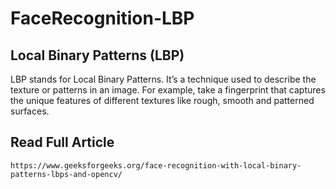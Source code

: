 # FaceRecognition-LBP
## Local Binary Patterns (LBP)
LBP stands for Local Binary Patterns. It’s a technique used to describe the texture or patterns in an image. For example, take a fingerprint that captures the unique features of different textures like rough, smooth and patterned surfaces.

## Read Full Article
```
https://www.geeksforgeeks.org/face-recognition-with-local-binary-patterns-lbps-and-opencv/
```
